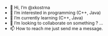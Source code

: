 - 👋 Hi, I’m @xkostrna
- 👀 I’m interested in programming (C++, Java)
- 🌱 I’m currently learning (C++, Java)
- 💞️ I’m looking to collaborate on something ? ...
- 📫 How to reach me just send me a message.

<!---
xkostrna/xkostrna is a ✨ special ✨ repository because its `README.md` (this file) appears on your GitHub profile.
You can click the Preview link to take a look at your changes.
--->

